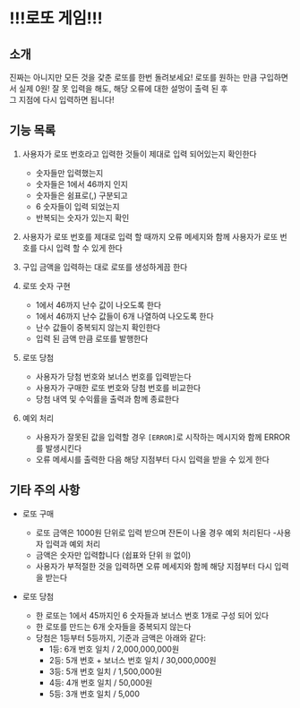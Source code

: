 # !!!로또 게임!!!

## 소개

진짜는 아니지만 모든 것을 갗춘 로또를 한번 돌려보세요!
로또를 원하는 만큼 구입하면서 실제 0원!
잘 못 입력을 해도, 해당 오류에 대한 설멍이 출력 된 후 <br>
그 지점에 다시 입력하면 됩니다!

## 기능 목록

1. 사용자가 로또 번호라고 입력한 것들이 제대로 입력 되어있는지 확인한다

   - 숫자들만 입력했는지
   - 숫자들은 1에서 46까지 인지
   - 숫자들은 쉼표로(,) 구분되고
   - 6 숫자들이 입력 되었는지
   - 반복되는 숫자가 있는지 확인

2. 사용자가 로또 번호를 제대로 입력 할 때까지 오류 메세지와 함께 사용자가 로또 번호를 다시 입력 할 수 있게 한다

3. 구입 금액을 입력하는 대로 로또를 생성하게끔 한다

4. 로또 숫자 구현

   - 1에서 46까지 난수 값이 나오도록 한다
   - 1에서 46까지 난수 값들이 6개 나열하여 나오도록 한다
   - 난수 값들이 중복되지 않는지 확인한다
   - 입력 된 금액 만큼 로또를 발행한다

5. 로또 당첨

   - 사용자가 당첨 번호와 보너스 번호를 입력받는다
   - 사용자가 구매한 로또 번호와 당첨 번호를 비교한다
   - 당첨 내역 및 수익률을 출력과 함께 종료한다

6. 예외 처리
   - 사용자가 잘못된 값을 입력할 경우 `[ERROR]`로 시작하는 메시지와 함께 ERROR를 발생시킨다
   - 오류 메세시를 출력한 다음 해당 지점부터 다시 입력을 받을 수 있게 한다

## 기타 주의 사항

- 로또 구매

  - 로또 금액은 1000원 단위로 입력 받으며 잔돈이 나올 경우 예외 처리된다 -사용자 입력과 예외 처리
  - 금액은 숫자만 입력합니다 (쉽표와 단위 `원` 없이)
  - 사용자가 부적절한 것을 입력하면 오류 메세지와 함께 해당 지점부터 다시 입력을 받는다

- 로또 당첨

  - 한 로또는 1에서 45까지인 6 숫자들과 보너스 번호 1개로 구성 되어 있다
  - 한 로또를 만드는 6개 숫자들을 중복되지 않는다
  - 당첨은 1등부터 5등까지, 기준과 금액은 아래와 같다:
    - 1등: 6개 번호 일치 / 2,000,000,000원
    - 2등: 5개 번호 + 보너스 번호 일치 / 30,000,000원
    - 3등: 5개 번호 일치 / 1,500,000원
    - 4등: 4개 번호 일치 / 50,000원
    - 5등: 3개 번호 일치 / 5,000

